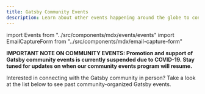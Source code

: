 ```yaml
---
title: Gatsby Community Events
description: Learn about other events happening around the globe to connect with other members of the Gatsby community
---
```


import Events from "../src/components/mdx/events/events"
import EmailCaptureForm from "../src/components/mdx/email-capture-form"

**IMPORTANT NOTE ON COMMUNITY EVENTS: Promotion and support of Gatsby community events is currently suspended due to COVID-19. Stay tuned for updates on when our community events program will resume.**

Interested in connecting with the Gatsby community in person? Take a look at the list below to see past community-organized Gatsby events.

<Events />
<EmailCaptureForm signupMessage="Want to keep up with the latest tips & tricks? Subscribe to our newsletter!" />
